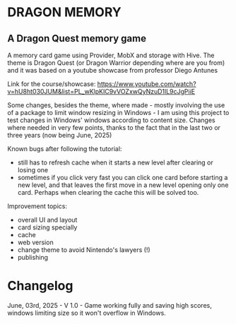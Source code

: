 # DRAGON MEMORY
## A Dragon Quest memory game
A memory card game using Provider, MobX and storage with Hive. The theme is Dragon Quest (or Dragon Warrior depending where are you from) and it was based on a youtube showcase from professor Diego Antunes

Link for the course/showcase: https://www.youtube.com/watch?v=hU8ht030JUM&list=PL_wKlpKIC9vVOZxwQyNzuD1lL9cJgPiiE

Some changes, besides the theme, where made - mostly involving the use of a package to limit window resizing in Windows - I am using this project to test changes in Windows' windows according to content size.
Changes where needed in very few points, thanks to the fact that in the last two or three years (now being June, 2025)


Known bugs after following the tutorial: 
- still has to refresh cache when it starts a new level after clearing or losing one
- sometimes if you click very fast you can click one card before starting a new level, and that leaves the first move in a new level opening only one card. Perhaps when clearing the cache this will be solved too.

Improvement topics:
- overall UI and layout
- card sizing specially
- cache
- web version
- change theme to avoid Nintendo's lawyers (!) 
- publishing

# Changelog
June, 03rd, 2025 - V 1.0 - Game working fully and saving high scores, windows limiting size so it won't overflow in Windows.    
